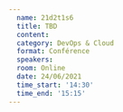 ```yaml
---
  name: 21d2t1s6
  title: TBD
  content:
  category: DevOps & Cloud
  format: Conférence
  speakers: 
  room: Online
  date: 24/06/2021
  time_start: '14:30'
  time_end: '15:15'
---
```

